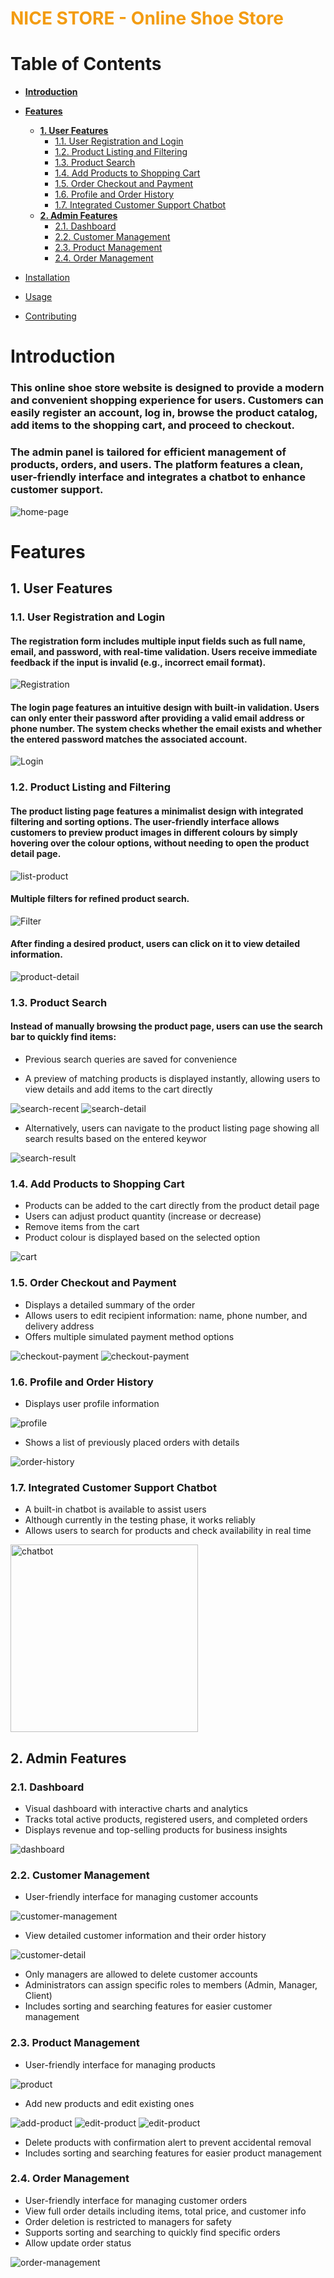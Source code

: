 # <span style="color: #f39c12">NICE STORE - Online Shoe Store</span>

# Table of Contents

* [**Introduction**](#introduction)
* [**Features**](#features)
  * [**1. User Features**](#1-user-features)
    * [1.1. User Registration and Login](#11-user-registration-and-login)
    * [1.2. Product Listing and Filtering](#12-product-listing-and-filtering)
    * [1.3. Product Search](#13-product-search)
    * [1.4. Add Products to Shopping Cart](#14-add-products-to-shopping-cart)
    * [1.5. Order Checkout and Payment](#15-order-checkout-and-payment)
    * [1.6. Profile and Order History](#16-profile-and-order-history)
    * [1.7. Integrated Customer Support Chatbot](#17-integrated-customer-support-chatbot)
  * [**2. Admin Features**](#2-admin-features)
      * [2.1. Dashboard](#21-dashboard)
      * [2.2. Customer Management](#22-customer-management)
      * [2.3. Product Management](#23-product-management)
      * [2.4. Order Management](#24-order-management)

* [Installation](#installation)
* [Usage](#usage)
* [Contributing](#contributing)

# Introduction

### This online shoe store website is designed to provide a modern and convenient shopping experience for users. Customers can easily register an account, log in, browse the product catalog, add items to the shopping cart, and proceed to checkout.
### The admin panel is tailored for efficient management of products, orders, and users. The platform features a clean, user-friendly interface and integrates a chatbot to enhance customer support.
![home-page](./public/introduce/home.png)

# Features

## 1. User Features

  ### 1.1. User Registration and Login
  #### The registration form includes multiple input fields such as full name, email, and password, with real-time validation. Users receive immediate feedback if the input is invalid (e.g., incorrect email format).
  ![Registration](./public/introduce/sign-up.png)

  #### The login page features an intuitive design with built-in validation. Users can only enter their password after providing a valid email address or phone number. The system checks whether the email exists and whether the entered password matches the associated account.
  ![Login](./public/introduce/sign-in.png)

  ### 1.2. Product Listing and Filtering
  #### The product listing page features a minimalist design with integrated filtering and sorting options. The user-friendly interface allows customers to preview product images in different colours by simply hovering over the colour options, without needing to open the product detail page.
  ![list-product](./public/introduce/list-product.png)
  #### Multiple filters for refined product search.
  ![Filter](./public/introduce/filter.png)
  #### After finding a desired product, users can click on it to view detailed information.
  ![product-detail](./public/introduce/product-detail.png)

  ### 1.3. Product Search
  #### Instead of manually browsing the product page, users can use the search bar to quickly find items:

  - Previous search queries are saved for convenience

  - A preview of matching products is displayed instantly, allowing users to view details and add items to the cart directly
  
  ![search-recent](./public/introduce/search-recent.png)
  ![search-detail](./public/introduce/search-detail.png)

  - Alternatively, users can navigate to the product listing page showing all search results based on the entered keywor

  ![search-result](./public/introduce/search-result.png)

  ### 1.4. Add Products to Shopping Cart
  - Products can be added to the cart directly from the product detail page
  - Users can adjust product quantity (increase or decrease)
  - Remove items from the cart
  - Product colour is displayed based on the selected option

  ![cart](./public/introduce/product-cart.png)

  ### 1.5. Order Checkout and Payment
  - Displays a detailed summary of the order
  - Allows users to edit recipient information: name, phone number, and delivery address
  - Offers multiple simulated payment method options

  ![checkout-payment](./public/introduce/check-out.png)
  ![checkout-payment](./public/introduce/check-out-2.png)

  ### 1.6. Profile and Order History
  - Displays user profile information

  ![profile](./public/introduce/profile.png)
  - Shows a list of previously placed orders with details

  ![order-history](./public/introduce/order-detail.png)

  ### 1.7. Integrated Customer Support Chatbot
  - A built-in chatbot is available to assist users
  - Although currently in the testing phase, it works reliably
  - Allows users to search for products and check availability in real time

  <img src="./public/introduce/chatbot.png" width="300px" alt="chatbot">

## 2. Admin Features
  ### 2.1. Dashboard
  - Visual dashboard with interactive charts and analytics
  - Tracks total active products, registered users, and completed orders
  - Displays revenue and top-selling products for business insights

  ![dashboard](./public/introduce/dashboard.png)

  ### 2.2. Customer Management
  - User-friendly interface for managing customer accounts

  ![customer-management](./public/introduce/admin-customer.png)
  - View detailed customer information and their order history

  ![customer-detail](./public/introduce/customer-detail.png)
  - Only managers are allowed to delete customer accounts
  - Administrators can assign specific roles to members (Admin, Manager, Client)
  - Includes sorting and searching features for easier customer management


  ### 2.3. Product Management
  - User-friendly interface for managing products

  ![product](./public/introduce/admin-product.png)
  - Add new products and edit existing ones

  ![add-product](./public/introduce/add-product.png)
  ![edit-product](./public/introduce/edit-product-info.png)
  ![edit-product](./public/introduce/edit-product-colors.png)
  - Delete products with confirmation alert to prevent accidental removal
  - Includes sorting and searching features for easier product management

  ### 2.4. Order Management
  - User-friendly interface for managing customer orders
  - View full order details including items, total price, and customer info
  - Order deletion is restricted to managers for safety
  - Supports sorting and searching to quickly find specific orders
  - Allow update order status

  ![order-management](./public/introduce/admin-order.png)













